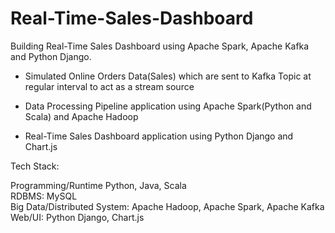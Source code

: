 # Real-Time-Sales-Dashboard
Building Real-Time Sales Dashboard using Apache Spark, Apache Kafka  and Python Django.

* Simulated Online Orders Data(Sales) which are sent to Kafka Topic at regular interval to act as a stream source
  
* Data Processing Pipeline application using Apache Spark(Python and Scala) and Apache Hadoop

* Real-Time Sales Dashboard application using Python Django and Chart.js

Tech Stack:

Programming/Runtime Python, Java, Scala  
RDBMS: MySQL  
Big Data/Distributed System: Apache Hadoop, Apache Spark, Apache Kafka  
Web/UI: Python Django, Chart.js
